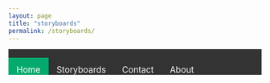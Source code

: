 ```yaml
---
layout: page
title: "storyboards"
permalink: /storyboards/
---
```


<style>
  .topnav {
  background-color: #333;
  overflow: hidden;
  height: 17px;
  padding: 17px 0px;
}
  
  .topnav a {

  float: left;
  color: #f2f2f2;
  text-align: center;
  padding: 14px 16px;
  text-decoration: none;
  font-size: 17px;
}
  .topnav a:hover {
  background-color: #ddd;
  color: black;
}
  
  .topnav a.active {
  background-color: #04AA6D;
  color: white;
}
  </style>

<div class="topnav">
  <a class="active" href="www.harveynorman.me">Home</a>
  <a href="#storyboards">Storyboards</a>
  <a href="#contact">Contact</a>
  <a href="#about">About</a>
</div>


